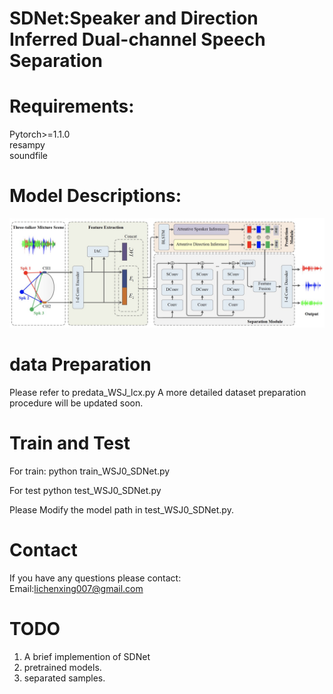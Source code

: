 # SDNet:Speaker and Direction Inferred Dual-channel Speech Separation

# Requirements:
Pytorch>=1.1.0 <br>
resampy <br>
soundfile <br>

# Model Descriptions:
![](https://github.com/aispeech-lab/SDNet/blob/main/jpg/sdnet.jpeg)  

# data Preparation

Please refer to predata_WSJ_lcx.py
A more detailed dataset preparation procedure will be updated soon.

# Train and Test

For train:
python train_WSJ0_SDNet.py <br>

For test
python test_WSJ0_SDNet.py

Please Modify the model path in test_WSJ0_SDNet.py.

# Contact
If you have any questions please contact: <br>
Email:lichenxing007@gmail.com

# TODO
1. A brief implemention of SDNet
2. pretrained models.
3. separated samples.




